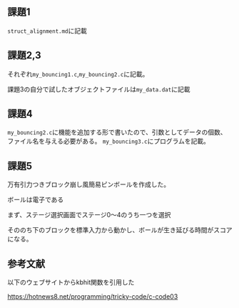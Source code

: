 ## 課題1
`struct_alignment.md`に記載

## 課題2,3
それぞれ`my_bouncing1.c`,`my_bouncing2.c`に記載。

課題3の自分で試したオブジェクトファイルは`my_data.dat`に記載

## 課題4
`my_bouncing2.c`に機能を追加する形で書いたので、引数としてデータの個数、ファイル名を与える必要がある。
`my_bouncing3.c`にプログラムを記載。

## 課題5
万有引力つきブロック崩し風簡易ピンボールを作成した。

ボールは電子である　

まず、ステージ選択画面でステージ0～4のうち一つを選択

そののち下のブロックを標準入力から動かし、ボールが生き延びる時間がスコアになる。

## 参考文献
以下のウェブサイトからkbhit関数を引用した

https://hotnews8.net/programming/tricky-code/c-code03

